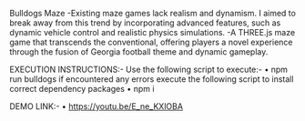 Bulldogs Maze
-Existing maze games lack realism and dynamism. I aimed to break away from this trend by incorporating advanced features, such as dynamic vehicle control and realistic physics simulations.
-A THREE.js maze game that transcends the conventional, offering players a novel experience through the fusion of Georgia football theme and dynamic gameplay.

EXECUTION INSTRUCTIONS:-
Use the following script to execute:- 
• npm run bulldogs
if encountered any errors execute the following script to install correct dependency packages
• npm i 

DEMO LINK:-
• https://youtu.be/E_ne_KXlOBA